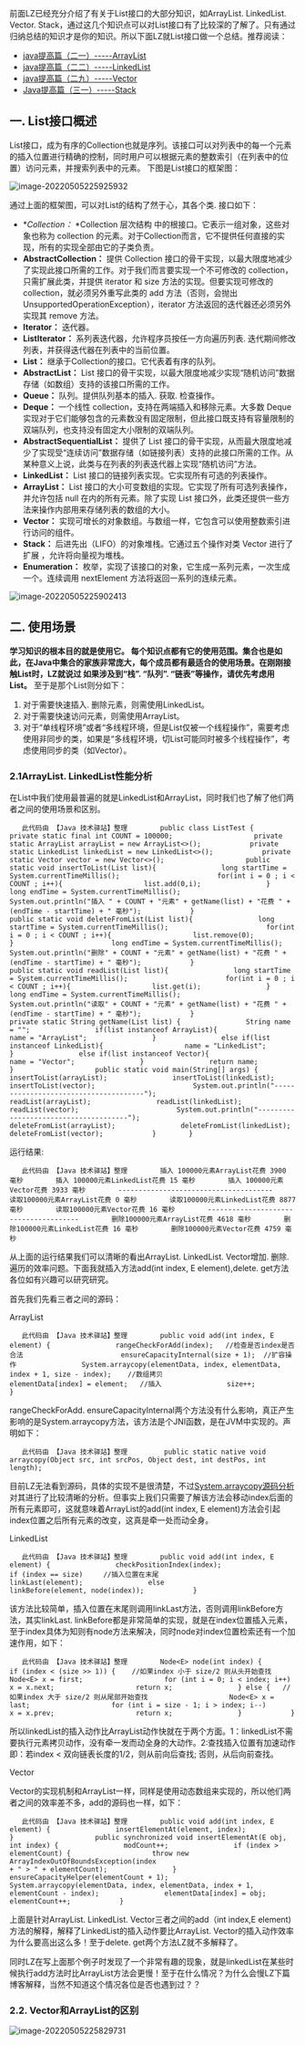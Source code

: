 前面LZ已经充分介绍了有关于List接口的大部分知识，如ArrayList. LinkedList. Vector. Stack，通过这几个知识点可以对List接口有了比较深的了解了。只有通过归纳总结的知识才是你的知识。所以下面LZ就List接口做一个总结。推荐阅读：

- [java提高篇（二一）-----ArrayList](http://www.cnblogs.com/chenssy/p/3498468.html)
- [java提高篇（二二）-----LinkedList](http://www.cnblogs.com/chenssy/p/3514524.html)
- [java提高篇（二九）-----Vector](http://www.cnblogs.com/chenssy/p/3802826.html)
- [Java提高篇（三一）-----Stack](http://www.cnblogs.com/chenssy/p/3833341.html)

## 一. List接口概述

List接口，成为有序的Collection也就是序列。该接口可以对列表中的每一个元素的插入位置进行精确的控制，同时用户可以根据元素的整数索引（在列表中的位置）访问元素，并搜索列表中的元素。 下图是List接口的框架图：

![image-20220505225925932](res/32.List/image-20220505225925932.png)

通过上面的框架图，可以对List的结构了然于心，其各个类. 接口如下：

- **Collection：* *Collection 层次结构 中的根接口。它表示一组对象，这些对象也称为 collection 的元素。对于Collection而言，它不提供任何直接的实现，所有的实现全部由它的子类负责。
- **AbstractCollection：** 提供 Collection 接口的骨干实现，以最大限度地减少了实现此接口所需的工作。对于我们而言要实现一个不可修改的 collection，只需扩展此类，并提供 iterator 和 size 方法的实现。但要实现可修改的 collection，就必须另外重写此类的 add 方法（否则，会抛出 UnsupportedOperationException），iterator 方法返回的迭代器还必须另外实现其 remove 方法。
- **Iterator：** 迭代器。
- **ListIterator：** 系列表迭代器，允许程序员按任一方向遍历列表. 迭代期间修改列表，并获得迭代器在列表中的当前位置。
- **List：** 继承于Collection的接口。它代表着有序的队列。
- **AbstractList：** List 接口的骨干实现，以最大限度地减少实现“随机访问”数据存储（如数组）支持的该接口所需的工作。
- **Queue：** 队列。提供队列基本的插入. 获取. 检查操作。
- **Deque：** 一个线性 collection，支持在两端插入和移除元素。大多数 Deque 实现对于它们能够包含的元素数没有固定限制，但此接口既支持有容量限制的双端队列，也支持没有固定大小限制的双端队列。
- **AbstractSequentialList：** 提供了 List 接口的骨干实现，从而最大限度地减少了实现受“连续访问”数据存储（如链接列表）支持的此接口所需的工作。从某种意义上说，此类与在列表的列表迭代器上实现“随机访问”方法。
- **LinkedList：** List 接口的链接列表实现。它实现所有可选的列表操作。
- **ArrayList：** List 接口的大小可变数组的实现。它实现了所有可选列表操作，并允许包括 null 在内的所有元素。除了实现 List 接口外，此类还提供一些方法来操作内部用来存储列表的数组的大小。
- **Vector：** 实现可增长的对象数组。与数组一样，它包含可以使用整数索引进行访问的组件。
- **Stack：** 后进先出（LIFO）的对象堆栈。它通过五个操作对类 Vector 进行了扩展 ，允许将向量视为堆栈。
- **Enumeration：** 枚举，实现了该接口的对象，它生成一系列元素，一次生成一个。连续调用 nextElement 方法将返回一系列的连续元素。

![image-20220505225902413](res/32.List/image-20220505225902413.png)

## 二. 使用场景

**学习知识的根本目的就是使用它。 每个知识点都有它的使用范围。集合也是如此，在Java中集合的家族非常庞大，每个成员都有最适合的使用场景。在刚刚接触List时，LZ就说过 如果涉及到“栈”. “队列”. “链表”等操作，请优先考虑用List。** 至于是那个List则分如下：

1. 对于需要快速插入. 删除元素，则需使用LinkedList。
2. 对于需要快速访问元素，则需使用ArrayList。
3. 对于“单线程环境”或者“多线程环境，但是List仅被一个线程操作”，需要考虑使用非同步的类，如果是“多线程环境，切List可能同时被多个线程操作”，考虑使用同步的类（如Vector）。

### 2.1ArrayList. LinkedList性能分析

在List中我们使用最普遍的就是LinkedList和ArrayList，同时我们也了解了他们两者之间的使用场景和区别。

```
   此代码由 【Java 技术驿站】整理        public class ListTest {            private static final int COUNT = 100000;                    private static ArrayList arrayList = new ArrayList<>();            private static LinkedList linkedList = new LinkedList<>();            private static Vector vector = new Vector<>();                    public static void insertToList(List list){                long startTime = System.currentTimeMillis();                        for(int i = 0 ; i < COUNT ; i++){                    list.add(0,i);                }                        long endTime = System.currentTimeMillis();                System.out.println("插入 " + COUNT + "元素" + getName(list) + "花费 " + (endTime - startTime) + " 毫秒");            }                    public static void deleteFromList(List list){                long startTime = System.currentTimeMillis();                        for(int i = 0 ; i < COUNT ; i++){                    list.remove(0);                }                        long endTime = System.currentTimeMillis();                System.out.println("删除" + COUNT + "元素" + getName(list) + "花费 " + (endTime - startTime) + " 毫秒");            }                    public static void readList(List list){                long startTime = System.currentTimeMillis();                        for(int i = 0 ; i < COUNT ; i++){                    list.get(i);                }                        long endTime = System.currentTimeMillis();                System.out.println("读取" + COUNT + "元素" + getName(list) + "花费 " + (endTime - startTime) + " 毫秒");            }                    private static String getName(List list) {                String name = "";                if(list instanceof ArrayList){                    name = "ArrayList";                }                else if(list instanceof LinkedList){                    name = "LinkedList";                }                else if(list instanceof Vector){                    name = "Vector";                }                return name;            }                    public static void main(String[] args) {                insertToList(arrayList);                insertToList(linkedList);                insertToList(vector);                        System.out.println("--------------------------------------");                        readList(arrayList);                readList(linkedList);                readList(vector);                        System.out.println("--------------------------------------");                        deleteFromList(arrayList);                deleteFromList(linkedList);                deleteFromList(vector);            }        }            
```

运行结果:

```
   此代码由 【Java 技术驿站】整理        插入 100000元素ArrayList花费 3900 毫秒        插入 100000元素LinkedList花费 15 毫秒        插入 100000元素Vector花费 3933 毫秒        --------------------------------------        读取100000元素ArrayList花费 0 毫秒        读取100000元素LinkedList花费 8877 毫秒        读取100000元素Vector花费 16 毫秒        --------------------------------------        删除100000元素ArrayList花费 4618 毫秒        删除100000元素LinkedList花费 16 毫秒        删除100000元素Vector花费 4759 毫秒            
```

从上面的运行结果我们可以清晰的看出ArrayList. LinkedList. Vector增加. 删除. 遍历的效率问题。下面我就插入方法add(int index, E element),delete. get方法各位如有兴趣可以研究研究。

首先我们先看三者之间的源码：

ArrayList

```
   此代码由 【Java 技术驿站】整理        public void add(int index, E element) {                rangeCheckForAdd(index);   //检查是否index是否合法                        ensureCapacityInternal(size + 1);  //扩容操作                System.arraycopy(elementData, index, elementData, index + 1, size - index);    //数组拷贝                elementData[index] = element;   //插入                size++;            }            
```

rangeCheckForAdd. ensureCapacityInternal两个方法没有什么影响，真正产生影响的是System.arraycopy方法，该方法是个JNI函数，是在JVM中实现的。声明如下：

```
   此代码由 【Java 技术驿站】整理         public static native void arraycopy(Object src, int srcPos, Object dest, int destPos, int length);            
```

目前LZ无法看到源码，具体的实现不是很清楚，不过[System.arraycopy源码分析](http://gutspot.com/2011/11/16/system-arraycopy源码分析/)对其进行了比较清晰的分析。但事实上我们只需要了解该方法会移动index后面的所有元素即可，这就意味着ArrayList的add(int index, E element)方法会引起index位置之后所有元素的改变，这真是牵一处而动全身。

LinkedList

```
   此代码由 【Java 技术驿站】整理        public void add(int index, E element) {                checkPositionIndex(index);                        if (index == size)     //插入位置在末尾                    linkLast(element);                else                                       linkBefore(element, node(index));            }            
```

该方法比较简单，插入位置在末尾则调用linkLast方法，否则调用linkBefore方法，其实linkLast. linkBefore都是非常简单的实现，就是在index位置插入元素，至于index具体为知则有node方法来解决，同时node对index位置检索还有一个加速作用，如下：

```
   此代码由 【Java 技术驿站】整理        Node<E> node(int index) {                if (index < (size >> 1)) {    //如果index 小于 size/2 则从头开始查找                    Node<E> x = first;                    for (int i = 0; i < index; i++)                        x = x.next;                    return x;                } else {   //如果index 大于 size/2 则从尾部开始查找                    Node<E> x = last;                    for (int i = size - 1; i > index; i--)                        x = x.prev;                    return x;                }            }            
```

所以linkedList的插入动作比ArrayList动作快就在于两个方面。1：linkedList不需要执行元素拷贝动作，没有牵一发而动全身的大动作。2:查找插入位置有加速动作即：若index < 双向链表长度的1/2，则从前向后查找; 否则，从后向前查找。

Vector

Vector的实现机制和ArrayList一样，同样是使用动态数组来实现的，所以他们两者之间的效率差不多，add的源码也一样，如下：

```
   此代码由 【Java 技术驿站】整理        public void add(int index, E element) {                insertElementAt(element, index);            }                    public synchronized void insertElementAt(E obj, int index) {                modCount++;                if (index > elementCount) {                    throw new ArrayIndexOutOfBoundsException(index                                                             + " > " + elementCount);                }                ensureCapacityHelper(elementCount + 1);                System.arraycopy(elementData, index, elementData, index + 1, elementCount - index);                elementData[index] = obj;                elementCount++;            }            
```

上面是针对ArrayList. LinkedList. Vector三者之间的add（int index,E element)方法的解释，解释了LinkedList的插入动作要比ArrayList. Vector的插入动作效率为什么要高出这么多！至于delete. get两个方法LZ就不多解释了。

同时LZ在写上面那个例子时发现了一个非常有趣的现象，就是linkedList在某些时候执行add方法时比ArrayList方法会更慢！至于在什么情况？为什么会慢LZ下篇博客解释，当然不知道这个情况各位是否也遇到过？？

### 2.2. Vector和ArrayList的区别

![image-20220505225829731](res/32.List/image-20220505225829731.png)